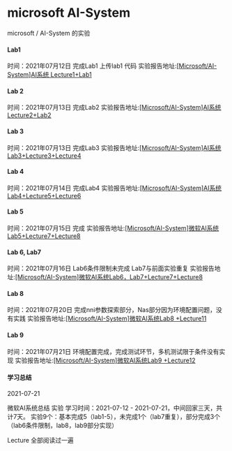 # microsoft AI-System
microsoft / AI-System 的实验

#### Lab1
时间：2021年07月12日
完成Lab1
上传lab1 代码
实验报告地址:[[Microsoft/AI-System]AI系统 Lecture1+Lab1](https://www.jianshu.com/p/20e512047459)

#### Lab 2

时间：2021年07月13日
完成Lab2
实验报告地址:[[Microsoft/AI-System]AI系统 Lecture2+Lab2](https://www.jianshu.com/p/4268f9e1c55b)


#### Lab 3

时间：2021年07月13日
完成Lab3
实验报告地址:[[Microsoft/AI-System]AI系统 Lab3+Lecture3+Lecture4](https://www.jianshu.com/p/2a4c0ab9a864)


#### Lab 4
时间：2021年07月14日
完成Lab4
实验报告地址:[[Microsoft/AI-System]AI系统 Lab4+Lecture5+Lecture6](https://www.jianshu.com/p/74e6aaa81cc8)


#### Lab 5
时间：2021年07月15日
完成
实验报告地址:[[Microsoft/AI-System]微软AI系统Lab5+Lecture7+Lecture8](https://www.jianshu.com/p/97ace8b501df)


#### Lab 6, Lab7
时间：2021年07月16日
Lab6条件限制未完成
Lab7与前面实验重复
实验报告地址:[[Microsoft/AI-System]微软AI系统Lab6，Lab7+Lecture7+Lecture8](https://www.jianshu.com/p/12a7deab5fe0)


#### Lab 8
时间：2021年07月20日
完成nni参数探索部分，Nas部分因为环境配置问题，没有实践
实验报告地址:[[Microsoft/AI-System]微软AI系统Lab8 +Lecture11](https://www.jianshu.com/p/74d8e85c7a73)


#### Lab 9
时间：2021年07月21日
环境配置完成，完成测试环节，多机测试限于条件没有实现
实验报告地址:[[Microsoft/AI-System]微软AI系统Lab9 +Lecture12](https://www.jianshu.com/p/abd1f5165b8e)

#### 学习总结
2021-07-21

微软AI系统总结
实验
学习时间：2021-07-12 - 2021-07-21，中间回家三天，共计7天。
实验9个：基本完成5（lab1-5），未完成1个（lab7重复），部分完成3个（lab6条件限制，lab8，lab9部分实现）

Lecture
全部阅读过一遍




